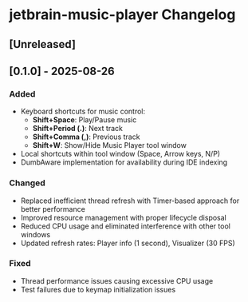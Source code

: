 <!-- Keep a Changelog guide -> https://keepachangelog.com -->

# jetbrain-music-player Changelog

## [Unreleased]

## [0.1.0] - 2025-08-26
### Added
- Keyboard shortcuts for music control:
  - **Shift+Space**: Play/Pause music
  - **Shift+Period (.)**: Next track
  - **Shift+Comma (,)**: Previous track
  - **Shift+W**: Show/Hide Music Player tool window
- Local shortcuts within tool window (Space, Arrow keys, N/P)
- DumbAware implementation for availability during IDE indexing

### Changed
- Replaced inefficient thread refresh with Timer-based approach for better performance
- Improved resource management with proper lifecycle disposal
- Reduced CPU usage and eliminated interference with other tool windows
- Updated refresh rates: Player info (1 second), Visualizer (30 FPS)

### Fixed
- Thread performance issues causing excessive CPU usage
- Test failures due to keymap initialization issues